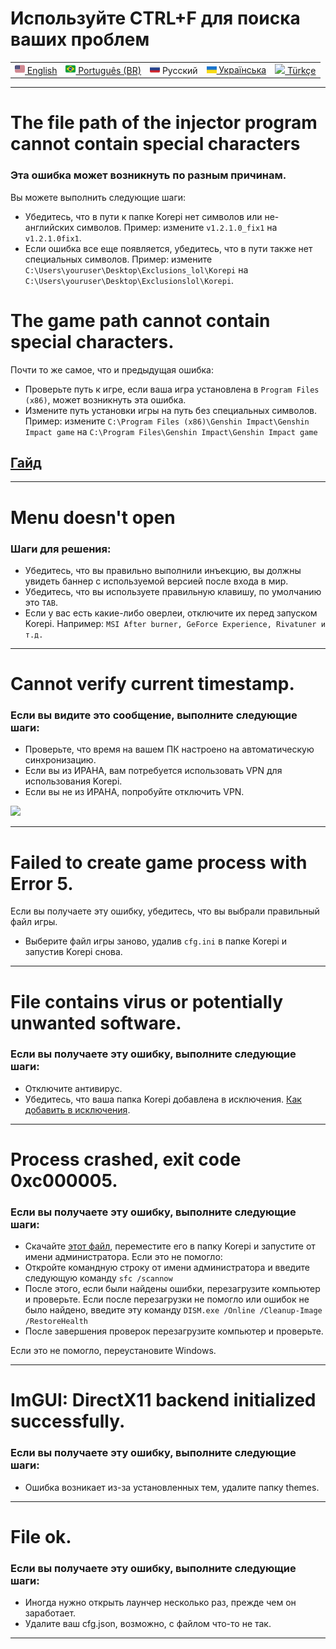 # Используйте CTRL+F для поиска ваших проблем

<div align="left">
<table>
  <tr>
    <td valign="center"><a href="README.md"><img src="https://github.com/twitter/twemoji/blob/master/assets/svg/1f1fa-1f1f8.svg" width="16"/> English</a></td>
    <td valign="center"><a href="README_pt-br.md"><img src="https://github.com/twitter/twemoji/blob/master/assets/svg/1f1e7-1f1f7.svg" width="16"/> Português (BR)</a></td>
    <td valign="center"><img src="https://github.com/twitter/twemoji/blob/master/assets/svg/1f1f7-1f1fa.svg" width="16"/> Русский</td>
    <td valign="center"><a href="README_ua-ua.md"><img src="https://github.com/Andrew1397/Ukraine/blob/main/Flag_of_Ukraine.png" width="16"/> Українська</a></td>
    <td valign="center"><a href="README_tr-TR.md"><img src="https://upload.wikimedia.org/wikipedia/commons/thumb/b/b4/Flag_of_Turkey.svg/1920px-Flag_of_Turkey.svg.png" width="16"/> Türkçe</a></td>
  </tr>
</table>
</div>

---
# The file path of the injector program cannot contain special characters
### Эта ошибка может возникнуть по разным причинам.
Вы можете выполнить следующие шаги:
- Убедитесь, что в пути к папке Korepi нет символов или не-английских символов. Пример: измените `v1.2.1.0_fix1` на `v1.2.1.0fix1`.
- Если ошибка все еще появляется, убедитесь, что в пути также нет специальных символов. Пример: измените `C:\Users\youruser\Desktop\Exclusions_lol\Korepi` на `C:\Users\youruser\Desktop\Exclusionslol\Korepi`.

# The game path cannot contain special characters.
Почти то же самое, что и предыдущая ошибка:
- Проверьте путь к игре, если ваша игра установлена в `Program Files (x86)`, может возникнуть эта ошибка.
- Измените путь установки игры на путь без специальных символов.
Пример: измените `C:\Program Files (x86)\Genshin Impact\Genshin Impact game` на `C:\Program Files\Genshin Impact\Genshin Impact game`

## [Гайд]( https://youtu.be/NZhYB4Vxmlk?si=yPRP6dC2xMDUKDqm)

---

# Menu doesn't open
### Шаги для решения:
- Убедитесь, что вы правильно выполнили инъекцию, вы должны увидеть баннер с используемой версией после входа в мир.
- Убедитесь, что вы используете правильную клавишу, по умолчанию это `TAB`.
- Если у вас есть какие-либо оверлеи, отключите их перед запуском Korepi.
Например: `MSI After burner, GeForce Experience, Rivatuner и т.д.`

---

# Cannot verify current timestamp.
### Если вы видите это сообщение, выполните следующие шаги:
- Проверьте, что время на вашем ПК настроено на автоматическую синхронизацию.
- Если вы из ИРАНА, вам потребуется использовать VPN для использования Korepi.
- Если вы не из ИРАНА, попробуйте отключить VPN.

<div align="left">
  <a href="#"><img src="https://cdn.discordapp.com/attachments/1275059206130503682/1275064778615951403/timestamp.png?ex=679eb85c&is=679d66dc&hm=04da13041b2709eef5c03703b3f385281932c83006d4ba1bdacd8bbdffc6474c&"></a>
</div>

---

# Failed to create game process with Error 5.
Если вы получаете эту ошибку, убедитесь, что вы выбрали правильный файл игры.
- Выберите файл игры заново, удалив `cfg.ini` в папке Korepi и запустив Korepi снова.

---

# File contains virus or potentially unwanted software.
### Если вы получаете эту ошибку, выполните следующие шаги:
- Отключите антивирус.
- Убедитесь, что ваша папка Korepi добавлена в исключения. [Как добавить в исключения](https://korepi.com/en/guide/virus.html).

---

# Process crashed, exit code 0xc000005.
### Если вы получаете эту ошибку, выполните следующие шаги:
- Скачайте [этот файл](https://cdn.discordapp.com/attachments/1251244897831227546/1285657688092573797/envSettingfirst_run_this_for_admin.exe?ex=66eb1187&is=66e9c007&hm=d3322d5db0c6828de7b562f98d1bfd17bd64c45763b60e5298833f82b993dca3&), переместите его в папку Korepi и запустите от имени администратора.
Если это не помогло:
- Откройте командную строку от имени администратора и введите следующую команду `sfc /scannow`
- После этого, если были найдены ошибки, перезагрузите компьютер и проверьте. Если после перезагрузки не помогло или ошибок не было найдено, введите эту команду `DISM.exe /Online /Cleanup-Image /RestoreHealth`
- После завершения проверок перезагрузите компьютер и проверьте.

Если это не помогло, переустановите Windows.

---

# ImGUI: DirectX11 backend initialized successfully.
### Если вы получаете эту ошибку, выполните следующие шаги:
- Ошибка возникает из-за установленных тем, удалите папку themes.

---

# File ok.
### Если вы получаете эту ошибку, выполните следующие шаги:
- Иногда нужно открыть лаунчер несколько раз, прежде чем он заработает.
- Удалите ваш cfg.json, возможно, с файлом что-то не так.

--- 